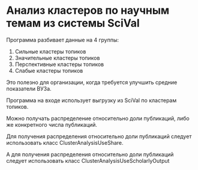 # Анализ кластеров по научным темам из системы SciVal

Программа разбивает данные на 4 группы: 
1. Сильные кластеры топиков
2. Значительные кластеры топиков
3. Перспективные кластеры топиков
4. Слабые кластеры топиков

Это полезно для организации, когда требуется улучшить средние показатели ВУЗа.

Программа на входе использует выгрузку из SciVal по кластерам топиков.

Можно получать распределение относительно доли публикаций, либо же конкретного числа публикаций.

Для получения распределения относительно доли публикаций следует использовать класс ClusterAnalysisUseShare.

А для получения распределения относительно доли публикаций следует использовать класс ClusterAnalysisUseScholarlyOutput
